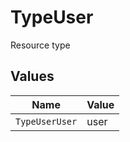 # TypeUser

Resource type


## Values

| Name           | Value          |
| -------------- | -------------- |
| `TypeUserUser` | user           |